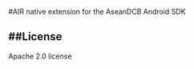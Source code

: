 #AIR native extension for the AseanDCB Android SDK

##License
------------------------------------

Apache 2.0 license
